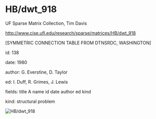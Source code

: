 # HB/dwt_918

 UF Sparse Matrix Collection, Tim Davis

 http://www.cise.ufl.edu/research/sparse/matrices/HB/dwt_918

 [SYMMETRIC CONNECTION TABLE FROM DTNSRDC, WASHINGTON]

 id: 138

 date: 1980

 author: G. Everstine, D. Taylor

 ed: I. Duff, R. Grimes, J. Lewis

 fields: title A name id date author ed kind

 kind: structural problem

![HB/dwt_918](http://www2.research.att.com/~yifanhu/GALLERY/GRAPHS/GIF_SMALL/HB@dwt_918.gif)